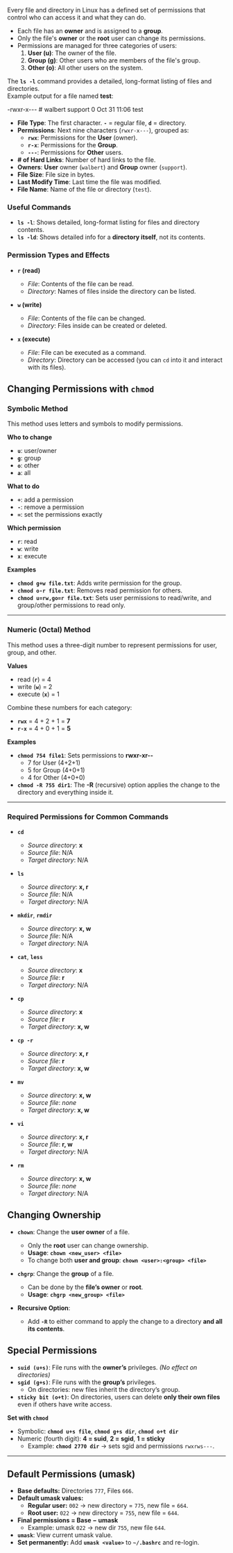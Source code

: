 Every file and directory in Linux has a defined set of permissions that control who can access it and what they can do.

- Each file has an **owner** and is assigned to a **group**.
- Only the file's **owner** or the **root** user can change its permissions.
- Permissions are managed for three categories of users:
  1. **User (u)**: The owner of the file.
  2. **Group (g)**: Other users who are members of the file's group.
  3. **Other (o)**: All other users on the system.

The **`ls -l`** command provides a detailed, long-format listing of files and directories.  
Example output for a file named **test**:

-rwxr-x--- # walbert support 0 Oct 31 11:06 test

- **File Type**: The first character. **`-`** = regular file, **`d`** = directory.
- **Permissions**: Next nine characters (`rwxr-x---`), grouped as:
  - **`rwx`**: Permissions for the **User** (owner).
  - **`r-x`**: Permissions for the **Group**.
  - **`---`**: Permissions for **Other** users.
- **# of Hard Links**: Number of hard links to the file.
- **Owners**: **User** owner (`walbert`) and **Group** owner (`support`).
- **File Size**: File size in bytes.
- **Last Modify Time**: Last time the file was modified.
- **File Name**: Name of the file or directory (`test`).

### Useful Commands
- **`ls -l`**: Shows detailed, long-format listing for files and directory contents.
- **`ls -ld`**: Shows detailed info for a **directory itself**, not its contents.

### Permission Types and Effects

- **`r` (read)**  
  - *File*: Contents of the file can be read.  
  - *Directory*: Names of files inside the directory can be listed.

- **`w` (write)**  
  - *File*: Contents of the file can be changed.  
  - *Directory*: Files inside can be created or deleted.

- **`x` (execute)**  
  - *File*: File can be executed as a command.  
  - *Directory*: Directory can be accessed (you can `cd` into it and interact with its files).

## Changing Permissions with `chmod`

### Symbolic Method
This method uses letters and symbols to modify permissions.

**Who to change**
- **`u`**: user/owner
- **`g`**: group
- **`o`**: other
- **`a`**: all

**What to do**
- **`+`**: add a permission
- **`-`**: remove a permission
- **`=`**: set the permissions exactly

**Which permission**
- **`r`**: read
- **`w`**: write
- **`x`**: execute

**Examples**
- **`chmod g+w file.txt`**: Adds write permission for the group.
- **`chmod o-r file.txt`**: Removes read permission for others.
- **`chmod u=rw,go=r file.txt`**: Sets user permissions to read/write, and group/other permissions to read only.

---

### Numeric (Octal) Method
This method uses a three-digit number to represent permissions for user, group, and other.

**Values**
- read (**`r`**) = 4  
- write (**`w`**) = 2  
- execute (**`x`**) = 1  

Combine these numbers for each category:
- **`rwx`** = 4 + 2 + 1 = **7**
- **`r-x`** = 4 + 0 + 1 = **5**

**Examples**
- **`chmod 754 file1`**: Sets permissions to **rwxr-xr--**  
  - 7 for User (4+2+1)  
  - 5 for Group (4+0+1)  
  - 4 for Other (4+0+0)
- **`chmod -R 755 dir1`**: The **-R** (recursive) option applies the change to the directory and everything inside it.

---

### Required Permissions for Common Commands

- **`cd`**  
  - *Source directory*: **x**  
  - *Source file*: N/A  
  - *Target directory*: N/A

- **`ls`**  
  - *Source directory*: **x, r**  
  - *Source file*: N/A  
  - *Target directory*: N/A

- **`mkdir`**, **`rmdir`**  
  - *Source directory*: **x, w**  
  - *Source file*: N/A  
  - *Target directory*: N/A

- **`cat`**, **`less`**  
  - *Source directory*: **x**  
  - *Source file*: **r**  
  - *Target directory*: N/A

- **`cp`**  
  - *Source directory*: **x**  
  - *Source file*: **r**  
  - *Target directory*: **x, w**

- **`cp -r`**  
  - *Source directory*: **x, r**  
  - *Source file*: **r**  
  - *Target directory*: **x, w**

- **`mv`**  
  - *Source directory*: **x, w**  
  - *Source file*: *none*  
  - *Target directory*: **x, w**

- **`vi`**  
  - *Source directory*: **x, r**  
  - *Source file*: **r, w**  
  - *Target directory*: N/A

- **`rm`**  
  - *Source directory*: **x, w**  
  - *Source file*: *none*  
  - *Target directory*: N/A
## Changing Ownership

- **`chown`**: Change the **user owner** of a file.  
  - Only the **root** user can change ownership.  
  - **Usage**: **`chown <new_user> <file>`**  
  - To change both **user and group**: **`chown <user>:<group> <file>`**

- **`chgrp`**: Change the **group** of a file.  
  - Can be done by the **file’s owner** or **root**.  
  - **Usage**: **`chgrp <new_group> <file>`**

- **Recursive Option**:  
  - Add **`-R`** to either command to apply the change to a directory **and all its contents**.
## Special Permissions

- **`suid (u+s)`**: File runs with the **owner’s** privileges. *(No effect on directories)*  
- **`sgid (g+s)`**: File runs with the **group’s** privileges.  
  - On directories: new files inherit the directory’s group.
- **`sticky bit (o+t)`**: On directories, users can delete **only their own files** even if others have write access.

**Set with `chmod`**
- Symbolic: **`chmod u+s file`**, **`chmod g+s dir`**, **`chmod o+t dir`**
- Numeric (fourth digit): **4 = suid**, **2 = sgid**, **1 = sticky**  
  - Example: **`chmod 2770 dir`** → sets sgid and permissions `rwxrws---`.

---

## Default Permissions (umask)

- **Base defaults:** Directories `777`, Files `666`.
- **Default umask values:**
  - **Regular user:** `002`  → new directory = `775`, new file = `664`.
  - **Root user:**    `022`  → new directory = `755`, new file = `644`.
- **Final permissions = Base − umask**  
  - Example: umask `022` → new dir `755`, new file `644`.
- **`umask`**: View current umask value.
- **Set permanently:** Add **`umask <value>`** to **`~/.bashrc`** and re-login.
